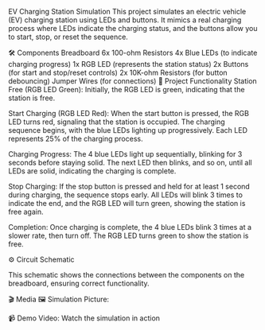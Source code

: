 EV Charging Station Simulation
This project simulates an electric vehicle (EV) charging station using LEDs and buttons. It mimics a real charging process where LEDs indicate the charging status, and the buttons allow you to start, stop, or reset the sequence.

🛠️ Components
Breadboard
6x 100-ohm Resistors
4x Blue LEDs (to indicate charging progress)
1x RGB LED (represents the station status)
2x Buttons (for start and stop/reset controls)
2x 10K-ohm Resistors (for button debouncing)
Jumper Wires (for connections)
📖 Project Functionality
Station Free (RGB LED Green): Initially, the RGB LED is green, indicating that the station is free.

Start Charging (RGB LED Red): When the start button is pressed, the RGB LED turns red, signaling that the station is occupied. The charging sequence begins, with the blue LEDs lighting up progressively. Each LED represents 25% of the charging process.

Charging Progress: The 4 blue LEDs light up sequentially, blinking for 3 seconds before staying solid. The next LED then blinks, and so on, until all LEDs are solid, indicating the charging is complete.

Stop Charging: If the stop button is pressed and held for at least 1 second during charging, the sequence stops early. All LEDs will blink 3 times to indicate the end, and the RGB LED will turn green, showing the station is free again.

Completion: Once charging is complete, the 4 blue LEDs blink 3 times at a slower rate, then turn off. The RGB LED turns green to show the station is free.

⚙️ Circuit Schematic


This schematic shows the connections between the components on the breadboard, ensuring correct functionality.

🎬 Media
🖼️ Simulation Picture:


📹 Demo Video:
Watch the simulation in action

